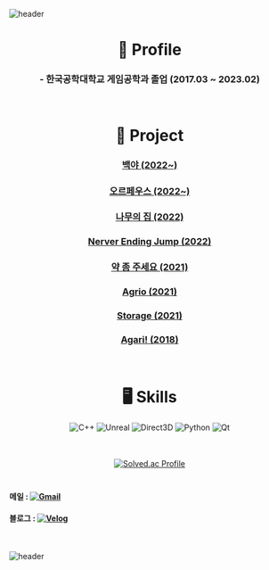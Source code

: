 ![header](https://capsule-render.vercel.app/api?type=Waving&color=C3D6FA&height=100&section=header&text=👋Hi!%20I'm%20Kclient&fontSize=48&fontAlign=50&fontAlignY=50)

<div align="center">
  
  # 📝 Profile
  ### - 한국공학대학교 게임공학과 졸업 (2017.03 ~ 2023.02)
  </br>
  
  # 💼 Project
  
  ### [백야 (2022~)](https://github.com/go4521304/Backyeah)
  ### [오르페우스 (2022~)](https://github.com/go4521304/Orpheus)
  ### [나무의 집 (2022)](https://github.com/KPU-Graduation-Project/For_graduation)
  ### [Nerver Ending Jump (2022)](https://github.com/go4521304/2022_SGP-Project)
  ### [약 좀 주세요 (2021)](https://github.com/go4521304/Project_drugman)
  ### [Agrio (2021)](https://github.com/go4521304/agari_Network)
  ### [Storage (2021)](https://github.com/go4521304/storage)
  ### [Agari! (2018)](https://github.com/kakik/agari)
  

  </br>
  
  # 🖥 Skills
  
  ![C++](https://img.shields.io/badge/C%2B%2B-00599C?&style=flat&logo=C%2B%2B&logoColor=white)
  ![Unreal](https://img.shields.io/badge/Unreal%20Engine-0E1128?&style=flat&logo=Unreal%20Engine&logoColor=white)
  ![Direct3D](https://img.shields.io/badge/Direct3D%2012-0078D6?&style=flat&logo=Windows&logoColor=white)
  ![Python](https://img.shields.io/badge/Python-3776AB?&style=flate&logo=Python&logoColor=white)
  ![Qt](https://img.shields.io/badge/Qt-41CD52?&style=flat&logo=Qt&logoColor=white)
  </br></br></br>
  
  [![Solved.ac Profile](http://mazassumnida.wtf/api/v2/generate_badge?boj=go4521304)](https://solved.ac/go4521304/)
  
  
</div>


#
#### 메일 : <a href="mailto:go4521304@gmail.com">![Gmail](https://img.shields.io/badge/Gmail-EA4335?&style=flat&logo=Gmail&logoColor=white)</a>
#### 블로그 : <a href="https://velog.io/@go4521304">![Velog](https://img.shields.io/badge/Velog-20C997?&style=flat&logo=Velog&logoColor=white)</a>


</br>


![header](https://capsule-render.vercel.app/api?type=slice&color=FAEEC2&height=100&section=footer&text=Bye%20Bye,%20See%20U&fontSize=42&rotate=0&fontAlign=17&fontAlignY=76)

